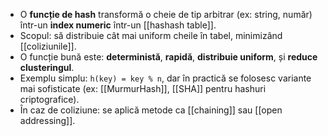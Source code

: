 
- O **funcție de hash** transformă o cheie de tip arbitrar (ex: string, număr) într-un **index numeric** într-un [[hashash table]].
- Scopul: să distribuie cât mai uniform cheile în tabel, minimizând [[coliziunile]].
- O funcție bună este: **deterministă**, **rapidă**, **distribuie uniform**, și **reduce clusteringul**.
- Exemplu simplu: `h(key) = key % n`, dar în practică se folosesc variante mai sofisticate (ex: [[MurmurHash]], [[SHA]] pentru hashuri criptografice).
- În caz de coliziune: se aplică metode ca [[chaining]] sau [[open addressing]].

